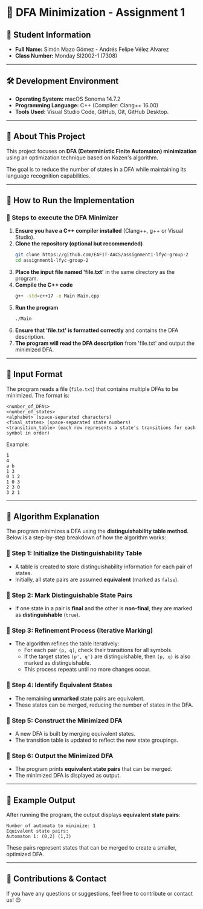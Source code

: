 # 🚀 DFA Minimization - Assignment 1

## 📌 Student Information
- **Full Name:** Simón Mazo Gómez - Andrés Felipe Vélez Alvarez
- **Class Number:** Monday SI2002-1 (7308)

---

## 🛠️ Development Environment
- **Operating System:** macOS Sonoma 14.7.2
- **Programming Language:** C++ (Compiler: Clang++ 16.00)
- **Tools Used:** Visual Studio Code, GitHub, Git, GitHub Desktop.

---

## 📖 About This Project
This project focuses on **DFA (Deterministic Finite Automaton) minimization** using an optimization technique based on Kozen's algorithm.

The goal is to reduce the number of states in a DFA while maintaining its language recognition capabilities.

---

## 🚀 How to Run the Implementation
### 🔹 Steps to execute the DFA Minimizer
1. **Ensure you have a C++ compiler installed** (Clang++, g++ or Visual Studio).
2. **Clone the repository (optional but recommended)**
   ```bash
   git clone https://github.com/EAFIT-AACS/assignment1-lfyc-group-2
   cd assignment1-lfyc-group-2
   ```
3. **Place the input file named 'file.txt'** in the same directory as the program.
4. **Compile the C++ code**
   ```bash
   g++ -std=c++17 -o Main Main.cpp
   ```
5. **Run the program**
   ```bash
   ./Main
   ```
6. **Ensure that 'file.txt' is formatted correctly** and contains the DFA description.
7. **The program will read the DFA description** from 'file.txt' and output the minimized DFA.

---

## 📝 Input Format
The program reads a file (`file.txt`) that contains multiple DFAs to be minimized. The format is:
```
<number_of_DFAs>
<number_of_states>
<alphabet> (space-separated characters)
<final_states> (space-separated state numbers)
<transition_table> (each row represents a state's transitions for each symbol in order)
```
Example:
```
1
4
a b
1 3
0 1 2
1 0 3
2 3 0
3 2 1
```
---

## 🔬 Algorithm Explanation
The program minimizes a DFA using the **distinguishability table method**. Below is a step-by-step breakdown of how the algorithm works:

### 📌 Step 1: Initialize the Distinguishability Table
- A table is created to store distinguishability information for each pair of states.
- Initially, all state pairs are assumed **equivalent** (marked as `false`).

### 📌 Step 2: Mark Distinguishable State Pairs
- If one state in a pair is **final** and the other is **non-final**, they are marked as **distinguishable** (`true`).

### 📌 Step 3: Refinement Process (Iterative Marking)
- The algorithm refines the table iteratively:
  - For each pair `(p, q)`, check their transitions for all symbols.
  - If the target states `(p', q')` are distinguishable, then `(p, q)` is also marked as distinguishable.
  - This process repeats until no more changes occur.

### 📌 Step 4: Identify Equivalent States
- The remaining **unmarked** state pairs are equivalent.
- These states can be merged, reducing the number of states in the DFA.

### 📌 Step 5: Construct the Minimized DFA
- A new DFA is built by merging equivalent states.
- The transition table is updated to reflect the new state groupings.

### 📌 Step 6: Output the Minimized DFA
- The program prints **equivalent state pairs** that can be merged.
- The minimized DFA is displayed as output.

---

## 📌 Example Output
After running the program, the output displays **equivalent state pairs**:
```
Number of automata to minimize: 1
Equivalent state pairs:
Automaton 1: (0,2) (1,3)
```

These pairs represent states that can be merged to create a smaller, optimized DFA.

---

## 📌 Contributions & Contact
If you have any questions or suggestions, feel free to contribute or contact us! 😊

